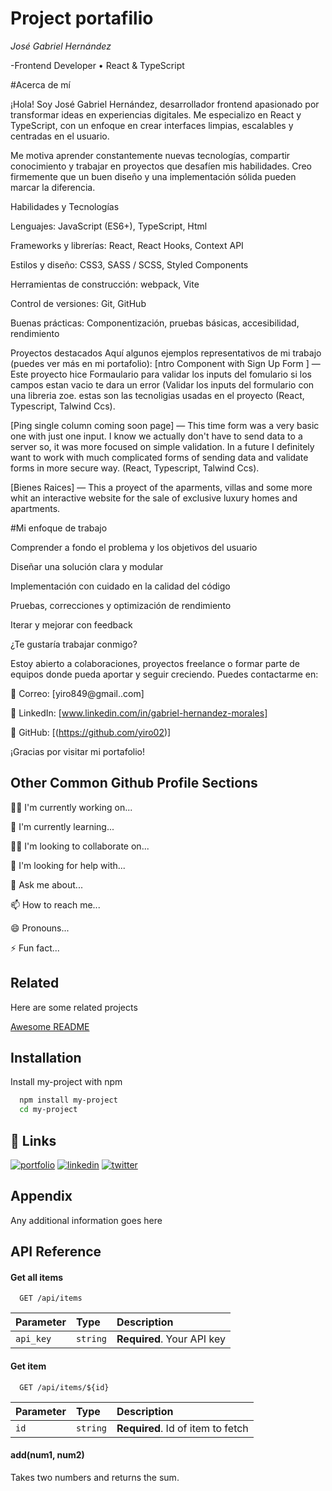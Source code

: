  
# Project portafilio

*José Gabriel Hernández*

-Frontend Developer • React & TypeScript

#Acerca de mí

¡Hola! Soy José Gabriel Hernández, desarrollador frontend apasionado por transformar ideas en experiencias digitales. Me especializo en React y TypeScript, con un enfoque en crear interfaces limpias, escalables y centradas en el usuario.

Me motiva aprender constantemente nuevas tecnologías, compartir conocimiento y trabajar en proyectos que desafíen mis habilidades. Creo firmemente que un buen diseño y una implementación sólida pueden marcar la diferencia.

Habilidades y Tecnologías

Lenguajes: JavaScript (ES6+), TypeScript, Html 

Frameworks y librerías: React, React Hooks,  Context API

Estilos y diseño: CSS3, SASS / SCSS, Styled Components

Herramientas de construcción: webpack, Vite

Control de versiones: Git, GitHub

Buenas prácticas: Componentización, pruebas básicas, accesibilidad, rendimiento

Proyectos destacados
Aquí algunos ejemplos representativos de mi trabajo (puedes ver más en mi portafolio):
[ntro Component with Sign Up Form ]  — Este proyecto hice Formaulario para validar los inputs del fomulario si los campos estan vacio te dara un error  (Validar los inputs del formulario con una libreria zoe. estas son las tecnoligias usadas en el proyecto (React, Typescript, Talwind Ccs).

[Ping single column coming soon page]  — This time form was a very basic one with just one input. I know we actually don't have to send data to a server so, it was more focused on simple validation. In a future I definitely want to work with much complicated forms of sending data and validate forms in more secure way. (React, Typescript, Talwind Ccs).

[Bienes Raices] — This a proyect of the aparments, villas and some more whit an interactive website for the sale of exclusive luxury homes and apartments.

#Mi enfoque de trabajo

Comprender a fondo el problema y los objetivos del usuario

Diseñar una solución clara y modular

Implementación con cuidado en la calidad del código

Pruebas, correcciones y optimización de rendimiento

Iterar y mejorar con feedback

¿Te gustaría trabajar conmigo?

Estoy abierto a colaboraciones, proyectos freelance o formar parte de equipos donde pueda aportar y seguir creciendo.
Puedes contactarme en:

📧 Correo: [yiro849@gmail..com]

💼 LinkedIn: [www.linkedin.com/in/gabriel-hernandez-morales]

🐙 GitHub: [(https://github.com/yiro02)]

¡Gracias por visitar mi portafolio!
## Other Common Github Profile Sections
👩‍💻 I'm currently working on...

🧠 I'm currently learning...

👯‍♀️ I'm looking to collaborate on...

🤔 I'm looking for help with...

💬 Ask me about...

📫 How to reach me...

😄 Pronouns...

⚡️ Fun fact...


## Related

Here are some related projects

[Awesome README](https://github.com/matiassingers/awesome-readme)


## Installation

Install my-project with npm

```bash
  npm install my-project
  cd my-project
```
    
## 🔗 Links
[![portfolio](https://img.shields.io/badge/my_portfolio-000?style=for-the-badge&logo=ko-fi&logoColor=white)](https://katherineoelsner.com/)
[![linkedin](https://img.shields.io/badge/linkedin-0A66C2?style=for-the-badge&logo=linkedin&logoColor=white)](https://www.linkedin.com/)
[![twitter](https://img.shields.io/badge/twitter-1DA1F2?style=for-the-badge&logo=twitter&logoColor=white)](https://twitter.com/)


## Appendix

Any additional information goes here


## API Reference

#### Get all items

```http
  GET /api/items
```

| Parameter | Type     | Description                |
| :-------- | :------- | :------------------------- |
| `api_key` | `string` | **Required**. Your API key |

#### Get item

```http
  GET /api/items/${id}
```

| Parameter | Type     | Description                       |
| :-------- | :------- | :-------------------------------- |
| `id`      | `string` | **Required**. Id of item to fetch |

#### add(num1, num2)

Takes two numbers and returns the sum.
